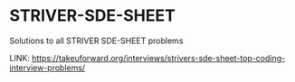 # STRIVER-SDE-SHEET
Solutions to all STRIVER SDE-SHEET problems


LINK:   https://takeuforward.org/interviews/strivers-sde-sheet-top-coding-interview-problems/
